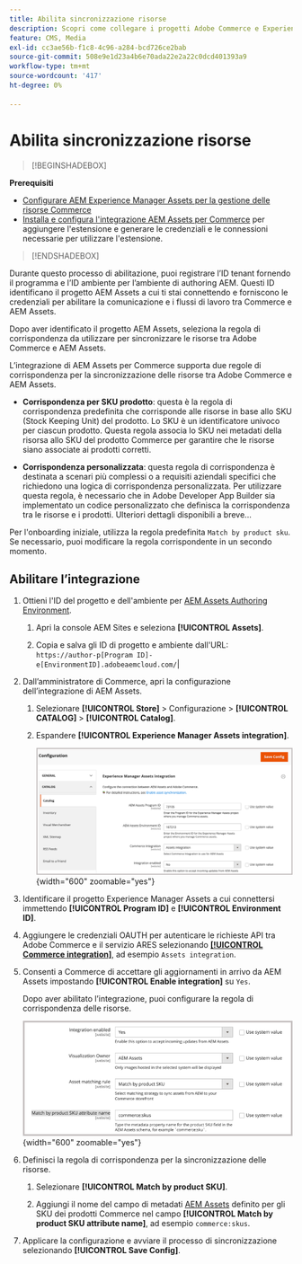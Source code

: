 ```yaml
---
title: Abilita sincronizzazione risorse
description: Scopri come collegare i progetti Adobe Commerce e Experience Manager Assets per abilitare la sincronizzazione delle risorse tra questi due sistemi.
feature: CMS, Media
exl-id: cc3ae56b-f1c8-4c96-a284-bcd726ce2bab
source-git-commit: 508e9e1d23a4b6e70ada22e2a22c0dcd401393a9
workflow-type: tm+mt
source-wordcount: '417'
ht-degree: 0%

---
```


# Abilita sincronizzazione risorse

>[!BEGINSHADEBOX]

**Prerequisiti**

- [Configurare AEM Experience Manager Assets per la gestione delle risorse Commerce](#aem-assets-configure-aem)
- [Installa e configura l&#39;integrazione AEM Assets per Commerce](#aem-assets-configure-commerce.md) per aggiungere l&#39;estensione e generare le credenziali e le connessioni necessarie per utilizzare l&#39;estensione.

>[!ENDSHADEBOX]

Durante questo processo di abilitazione, puoi registrare l’ID tenant fornendo il programma e l’ID ambiente per l’ambiente di authoring AEM. Questi ID identificano il progetto AEM Assets a cui ti stai connettendo e forniscono le credenziali per abilitare la comunicazione e i flussi di lavoro tra Commerce e AEM Assets.

Dopo aver identificato il progetto AEM Assets, seleziona la regola di corrispondenza da utilizzare per sincronizzare le risorse tra Adobe Commerce e AEM Assets.

L’integrazione di AEM Assets per Commerce supporta due regole di corrispondenza per la sincronizzazione delle risorse tra Adobe Commerce e AEM Assets.

- **Corrispondenza per SKU prodotto**: questa è la regola di corrispondenza predefinita che corrisponde alle risorse in base allo SKU (Stock Keeping Unit) del prodotto. Lo SKU è un identificatore univoco per ciascun prodotto. Questa regola associa lo SKU nei metadati della risorsa allo SKU del prodotto Commerce per garantire che le risorse siano associate ai prodotti corretti.

- **Corrispondenza personalizzata**: questa regola di corrispondenza è destinata a scenari più complessi o a requisiti aziendali specifici che richiedono una logica di corrispondenza personalizzata. Per utilizzare questa regola, è necessario che in Adobe Developer App Builder sia implementato un codice personalizzato che definisca la corrispondenza tra le risorse e i prodotti. Ulteriori dettagli disponibili a breve...

Per l&#39;onboarding iniziale, utilizza la regola predefinita `Match by product sku`. Se necessario, puoi modificare la regola corrispondente in un secondo momento.

## Abilitare l’integrazione

1. Ottieni l&#39;ID del progetto e dell&#39;ambiente per [AEM Assets Authoring Environment](https://experienceleague.adobe.com/en/docs/experience-manager-cloud-service/content/sites/authoring/quick-start).

   1. Apri la console AEM Sites e seleziona **[!UICONTROL Assets]**.

   1. Copia e salva gli ID di progetto e ambiente dall&#39;URL:<br>`https://author-p[Program ID]-e[EnvironmentID].adobeaemcloud.com/`|

1. Dall’amministratore di Commerce, apri la configurazione dell’integrazione di AEM Assets.

   1. Selezionare **[!UICONTROL Store]** > Configurazione > **[!UICONTROL CATALOG]** > **[!UICONTROL Catalog]**.

   1. Espandere **[!UICONTROL Experience Manager Assets integration]**.

      ![L&#39;integrazione di AEM Assets abilita l&#39;integrazione](assets/aem-assets-integration-enable-config.png){width="600" zoomable="yes"}

1. Identificare il progetto Experience Manager Assets a cui connettersi immettendo **[!UICONTROL Program ID]** e **[!UICONTROL Environment ID]**.

1. Aggiungere le credenziali OAUTH per autenticare le richieste API tra Adobe Commerce e il servizio ARES selezionando **[[!UICONTROL Commerce integration]](aem-assets-configure-commerce.md#add-the-integration-to-the-commerce-environment)**, ad esempio `Assets integration`.

1. Consenti a Commerce di accettare gli aggiornamenti in arrivo da AEM Assets impostando **[!UICONTROL Enable integration]** su `Yes`.

   Dopo aver abilitato l’integrazione, puoi configurare la regola di corrispondenza delle risorse.

   ![Regola di corrispondenza risorse selezionate per integrazione AEM Assets](assets/aem-assets-config-matching-rule.png){width="600" zoomable="yes"}

1. Definisci la regola di corrispondenza per la sincronizzazione delle risorse.

   1. Selezionare **[!UICONTROL Match by product SKU]**.

   1. Aggiungi il nome del campo di metadati [AEM Assets](aem-assets-configure-aem.md#configure-metadata) definito per gli SKU dei prodotti Commerce nel campo **[!UICONTROL Match by product SKU attribute name]**, ad esempio `commerce:skus`.

1. Applicare la configurazione e avviare il processo di sincronizzazione selezionando **[!UICONTROL Save Config]**.
